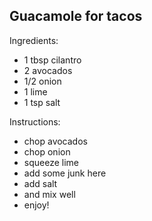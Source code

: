## Guacamole for tacos

Ingredients:

* 1 tbsp cilantro
* 2 avocados
* 1/2 onion
* 1 lime
* 1 tsp salt

Instructions:

* chop avocados
* chop onion
* squeeze lime
* add some junk here
* add salt
* and mix well
* enjoy!
